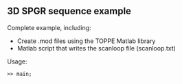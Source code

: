 ## 3D SPGR sequence example

Complete example, including:

+ Create .mod files using the TOPPE Matlab library
+ Matlab script that writes the scanloop file (scanloop.txt)

Usage:
```
>> main;
```
